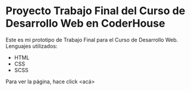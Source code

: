 # Proyecto Trabajo Final del Curso de Desarrollo Web en CoderHouse

Este es mi prototipo de Trabajo Final para el Curso de Desarrollo Web. 
Lenguajes utilizados: 
- HTML
- CSS
- SCSS

Para ver la página, hace click <acá>
